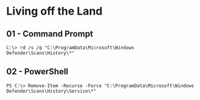 # Living off the Land

## 01 - Command Prompt

```
C:\> rd /s /q "C:\ProgramData\Microsoft\Windows Defender\Scans\History\*"
```

## 02 - PowerShell

```
PS C:\> Remove-Item -Recurse -Force "C:\ProgramData\Microsoft\Windows Defender\Scans\History\Service\*"
```